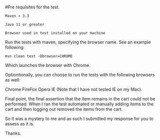 #Pre requisites for the test.

```Maven > 3.3```

```Java 11 or greater```

```Browser used in test installed on your machine```


Run the tests with maven, specifying the browser name.
See an example following:

```shell script
mvn clean test -Dbrowser=CHROME
```

Which launches the browser with Chrome.

Optiontionally, you can choose to run the tests with the following browsers as well:

Chrome
FireFox
Opera
IE (Note that I have not tested IE on my Mac).


Final point, the final assertion that the item remains in the cart could not be performed.
When I ran the test automated or manually adding items to the cart and then logging out removed the items from the cart.

So it was a mystery to me and as such I submitted my response for you to assess as it is.

Thanks.
